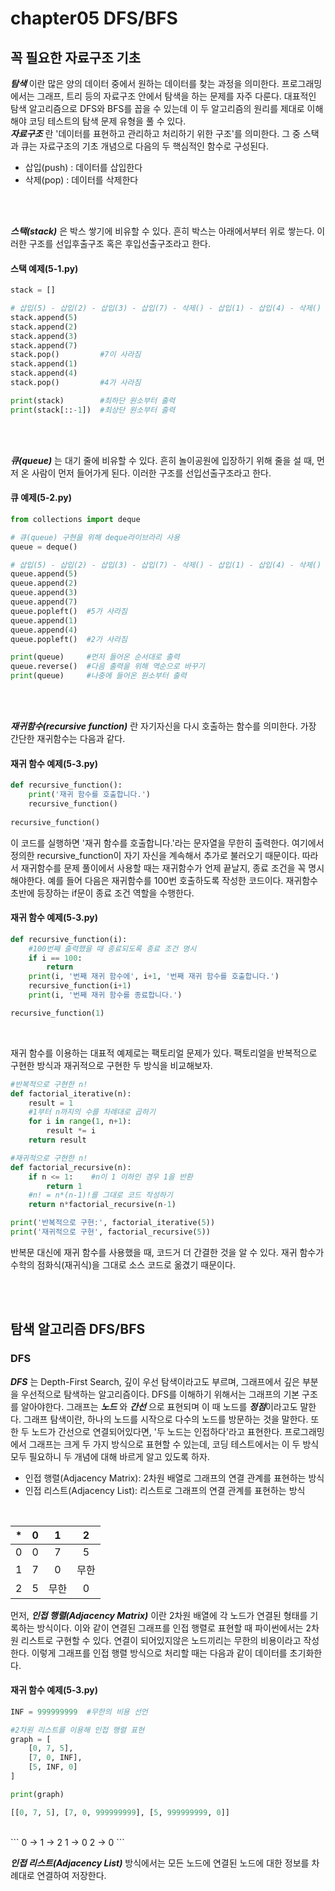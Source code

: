 # chapter05 DFS/BFS   
## 꼭 필요한 자료구조 기초   
***탐색*** 이란 많은 양의 데이터 중에서 원하는 데이터를 찾는 과정을 의미한다. 
프로그래밍에서는 그래프, 트리 등의 자료구조 안에서 탐색을 하는 문제를 자주 다룬다.
대표적인 탐색 알고리즘으로 DFS와 BFS를 꼽을 수 있는데 이 두 알고리즘의 원리를 제대로 이해해야 코딩 테스트의 탐색 문제 유형을 풀 수 있다.   
***자료구조*** 란 '데이터를 표현하고 관리하고 처리하기 위한 구조'를 의미한다. 
그 중 스택과 큐는 자료구조의 기초 개념으로 다음의 두 핵심적인 함수로 구성된다.
- 삽입(push) : 데이터를 삽입한다
- 삭제(pop) : 데이터를 삭제한다

<br/>
<br/>

***스택(stack)*** 은 박스 쌓기에 비유할 수 있다.
흔히 박스는 아래에서부터 위로 쌓는다.
이러한 구조를 선입후출구조 혹은 후입선출구조라고 한다.   

   
#### 스택 예제(5-1.py)
```python
stack = []

# 삽입(5) - 삽입(2) - 삽입(3) - 삽입(7) - 삭제() - 삽입(1) - 삽입(4) - 삭제()
stack.append(5)
stack.append(2)
stack.append(3)
stack.append(7)
stack.pop()         #7이 사라짐
stack.append(1)
stack.append(4)
stack.pop()         #4가 사라짐

print(stack)        #최하단 원소부터 출력
print(stack[::-1])  #최상단 원소부터 출력
```

<br/>
<br/>

***큐(queue)*** 는 대기 줄에 비유할 수 있다.
흔히 놀이공원에 입장하기 위해 줄을 설 때, 먼저 온 사람이 먼저 들어가게 된다.
이러한 구조를 선입선출구조라고 한다.

#### 큐 예제(5-2.py)
```python
from collections import deque

# 큐(queue) 구현을 위해 deque라이브라리 사용
queue = deque()

# 삽입(5) - 삽입(2) - 삽입(3) - 삽입(7) - 삭제() - 삽입(1) - 삽입(4) - 삭제()
queue.append(5)
queue.append(2)
queue.append(3)
queue.append(7)
queue.popleft()  #5가 사라짐
queue.append(1)
queue.append(4)
queue.popleft()  #2가 사라짐

print(queue)     #먼저 들어온 순서대로 출력
queue.reverse()  #다음 출력을 위해 역순으로 바꾸기
print(queue)     #나중에 들어온 원소부터 출력
````

<br/>
<br/>

***재귀함수(recursive function)*** 란 자기자신을 다시 호출하는 함수를 의미한다.
가장 간단한 재귀함수는 다음과 같다.

#### 재귀 함수 예제(5-3.py)
```python
def recursive_function():
    print('재귀 함수를 호출합니다.')
    recursive_function()
    
recursive_function()
````

이 코드를 실행하면 '재귀 함수를 호출합니다.'라는 문자열을 무한히 출력한다. 
여기에서 정의한 recursive_function이 자기 자신을 계속해서 추가로 불러오기 때문이다.
따라서 재귀함수를 문제 풀이에서 사용할 때는 재귀함수가 언제 끝날지, 종료 조건을 꼭 명시해야한다.
예를 들어 다음은 재귀함수를 100번 호출하도록 작성한 코드이다.
재귀함수 초반에 등장하는 if문이 종료 조건 역할을 수행한다.

#### 재귀 함수 예제(5-3.py)
```python
def recursive_function(i):
    #100번째 출력했을 때 종료되도록 종료 조건 명시
    if i == 100:
        return
    print(i, '번째 재귀 함수에', i+1, '번째 재귀 함수를 호출합니다.')
    recursive_function(i+1)
    print(i, '번째 재귀 함수를 종료합니다.')

recursive_function(1)
```

<br/>

재귀 함수를 이용하는 대표적 예제로는 팩토리얼 문제가 있다.
팩토리얼을 반복적으로 구현한 방식과 재귀적으로 구현한 두 방식을 비교해보자.
```python
#반복적으로 구현한 n!
def factorial_iterative(n):
    result = 1
    #1부터 n까지의 수를 차례대로 곱하기
    for i in range(1, n+1):
        result *= i
    return result

#재귀적으로 구현한 n!
def factorial_recursive(n):
    if n <= 1:    #n이 1 이하인 경우 1을 반환
        return 1
    #n! = n*(n-1)!를 그대로 코드 작성하기
    return n*factorial_recursive(n-1)

print('반복적으로 구현:', factorial_iterative(5))
print('재귀적으로 구현', factorial_recursive(5))
````
반복문 대신에 재귀 함수를 사용했을 때, 코드거 더 간결한 것을 알 수 있다.
재귀 함수가 수학의 점화식(재귀식)을 그대로 소스 코드로 옮겼기 때문이다.

<br/>
<br/>

## 탐색 알고리즘 DFS/BFS

### DFS
***DFS*** 는 Depth-First Search, 깊이 우선 탐색이라고도 부르며, 그래프에서 깊은 부분을 우선적으로 탐색하는 알고리즘이다.
DFS를 이해하기 위해서는 그래프의 기본 구조를 알아야한다.
그래프는 ***노드*** 와 ***간선*** 으로 표현되며 이 때 노드를 ***정점***이라고도 말한다.
그래프 탐색이란, 하나의 노드를 시작으로 다수의 노드를 방문하는 것을 말한다.
또한 두 노드가 간선으로 연결되어있다면, '두 노드는 인접하다'라고 표현한다.
프로그래밍에서 그래프는 크게 두 가지 방식으로 표현할 수 있는데, 코딩 테스트에서는 이 두 방식 모두 필요하니 두 개념에 대해 바르게 알고 있도록 하자.

 - 인접 행렬(Adjacency Matrix): 2차원 배열로 그래프의 연결 관계를 표현하는 방식
 - 인접 리스트(Adjacency List): 리스트로 그래프의 연결 관계를 표현하는 방식

<br/>

|  *  |  0  |  1  |  2  |
|:---:|:---:|:---:|:---:|
|  0  |  0  |  7  |  5  |
|  1  |  7  |  0  | 무한 |
|  2  |  5  | 무한 |  0  | 
 
먼저, ***인접 행렬(Adjacency Matrix)*** 이란 2차원 배열에 각 노드가 연결된 형태를 기록하는 방식이다.
이와 같이 연결된 그래프를 인접 행렬로 표현할 때 파이썬에서는 2차원 리스트로 구현할 수 있다.
연결이 되어있지않은 노드끼리는 무한의 비용이라고 작성한다.
이렇게 그래프를 인접 행렬 방식으로 처리할 때는 다음과 같이 데이터를 초기화한다.

#### 재귀 함수 예제(5-3.py)
```python
INF = 999999999  #무한의 비용 선언

#2차원 리스트를 이용해 인접 행렬 표현
graph = [
    [0, 7, 5],
    [7, 0, INF],
    [5, INF, 0]
]

print(graph)
```

```python
[[0, 7, 5], [7, 0, 999999999], [5, 999999999, 0]]
```

<br/>
```
0 -> 1 -> 2
1 -> 0
2 -> 0
```

***인접 리스트(Adjacency List)*** 방식에서는 모든 노드에 연결된 노드에 대한 정보를 차례대로 연결하여 저장한다.
